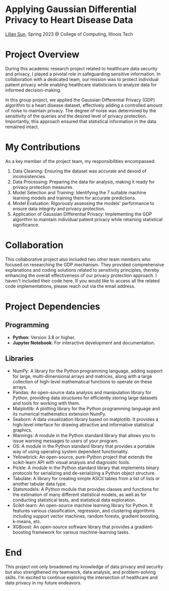 

# Applying Gaussian Differential Privacy to Heart Disease Data

[Lilian Sun](lilian.swen@outlook.com), Spring 2023 @ College of Computing, Illinois Tech

# Project Overview

During this academic research project related to healthcare data security and privacy, I played a pivotal role in safeguarding sensitive information. In collaboration with a dedicated team, our mission was to protect individual patient privacy while enabling healthcare statisticians to analyze data for informed decision-making.

In this group project, we applied the Gaussian Differential Privacy (GDP) algorithm to a heart disease dataset, effectively adding a controlled amount of noise to maintain privacy. The degree of noise was determined by the sensitivity of the queries and the desired level of privacy protection. Importantly, this approach ensured that statistical information in the data remained intact.



# My Contributions

As a key member of the project team, my responsibilities encompassed:

1. Data Cleaning: Ensuring the dataset was accurate and devoid of inconsistencies.
2. Data Processing: Preparing the data for analysis, making it ready for privacy protection measures.
3. Model Selection and Training: Identifying the 7 suitable machine learning models and training them for accurate predictions.
4. Model Evaluation: Rigorously assessing the models' performance to ensure data integrity and privacy protection.
5. Application of Gaussian Differential Privacy: Implementing the GDP algorithm to maintain individual patient privacy while retaining statistical significance.



# Collaboration

This collaborative project also included two other team members who focused on researching the GDP mechanism. They provided comprehensive explanations and coding solutions related to sensitivity principles, thereby enhancing the overall effectiveness of our privacy protection approach. I haven't included their code here. If you would like to access all the related code implementations, please reach out via the email address.



# Project Dependencies 

## Programming

- **Python**: Version 3.8 or higher.
- **Jupyter Notebook**: For interactive development and documentation.

## Libraries

- NumPy: A library for the Python programming language, adding support for large, multi-dimensional arrays and matrices, along with a large collection of high-level mathematical functions to operate on these arrays.
- Pandas: An open-source data analysis and manipulation library for Python, providing data structures for efficiently storing large datasets and tools for working with them.
- Matplotlib: A plotting library for the Python programming language and its numerical mathematics extension NumPy.
- Seaborn: A data visualization library based on matplotlib. It provides a high-level interface for drawing attractive and informative statistical graphics.
- Warnings: A module in the Python standard library that allows you to issue warning messages to users of your program.
- OS: A module in the Python standard library that provides a portable way of using operating system dependent functionality.
- Yellowbrick: An open-source, pure-Python project that extends the scikit-learn API with visual analysis and diagnostic tools.
- Pickle: A module in the Python standard library that implements binary protocols for serializing and de-serializing a Python object structure.
- Tabulate: A library for creating simple ASCII tables from a list of lists or another tabular data type.
- Statsmodels: A Python module that provides classes and functions for the estimation of many different statistical models, as well as for conducting statistical tests, and statistical data exploration.
- Scikit-learn: An open-source machine learning library for Python. It features various classification, regression, and clustering algorithms including support vector machines, random forests, gradient boosting, k-means, etc.
- XGBoost: An open-source software library that provides a gradient-boosting framework for various machine-learning tasks.



# End

This project not only broadened my knowledge of data privacy and security but also strengthened my teamwork, data analysis, and problem-solving skills. I'm excited to continue exploring the intersection of healthcare and data privacy in my future endeavors.

